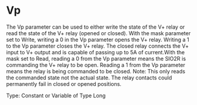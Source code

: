 # Vp

The Vp parameter can be used to either write the state of the V+ relay or read the state of the V+ relay (opened or closed). With the mask parameter set to Write, writing a 0 in the Vp parameter opens the V+ relay. Writing a 1 to the Vp parameter closes the V+ relay. The closed relay connects the V+ input to V+ output and is capable of passing up to 5A of current.With the mask set to Read, reading a 0 from the Vp parameter means the SIO2R is commanding the V+ relay to be open. Reading a 1 from the Vp parameter means the relay is being commanded to be closed. Note: This only reads the commanded state not the actual state. The relay contacts could permanently fail in closed or opened positions.

Type: Constant or Variable of Type Long
